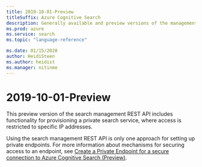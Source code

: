 ```yaml
---
title: 2019-10-01-Preview
titleSuffix: Azure Cognitive Search
description: Generally available and preview versions of the management REST API used to provision search services on Azure.
ms.prod: azure
ms.service: search
ms.topic: "language-reference"

ms.date: 01/15/2020
author: HeidiSteen
ms.author: heidist
ms.manager: nitinme
---
```


# 2019-10-01-Preview

This preview version of the search management REST API includes functionality for provisioning a private search service, where access is restricted  to specific IP addresses. 

Using the search management REST API is only one approach for setting up private endpoints. For more information about mechanisms for securing access to an endpoint, see [Create a Private Endpoint for a secure connection to Azure Cognitive Search (Preview)](https://docs.microsoft.com/azure/search/service-create-private-endpoint).
